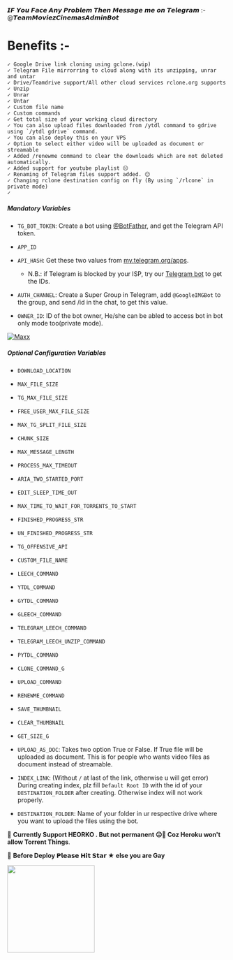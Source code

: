 𝙄𝙁 𝙔𝙤𝙪 𝙁𝙖𝙘𝙚 𝘼𝙣𝙮 𝙋𝙧𝙤𝙗𝙡𝙚𝙢 𝙏𝙝𝙚𝙣 𝙈𝙚𝙨𝙨𝙖𝙜𝙚 𝙢𝙚 𝙤𝙣 𝙏𝙚𝙡𝙚𝙜𝙧𝙖𝙢 :- @𝙏𝙚𝙖𝙢𝙈𝙤𝙫𝙞𝙚𝙯𝘾𝙞𝙣𝙚𝙢𝙖𝙨𝘼𝙙𝙢𝙞𝙣𝘽𝙤𝙩

# Benefits :-
    ✓ Google Drive link cloning using gclone.(wip)
    ✓ Telegram File mirrorring to cloud along with its unzipping, unrar and untar
    ✓ Drive/Teamdrive support/All other cloud services rclone.org supports
    ✓ Unzip
    ✓ Unrar
    ✓ Untar
    ✓ Custom file name
    ✓ Custom commands
    ✓ Get total size of your working cloud directory
    ✓ You can also upload files downloaded from /ytdl command to gdrive using `/ytdl gdrive` command.
    ✓ You can also deploy this on your VPS
    ✓ Option to select either video will be uploaded as document or streamable
    ✓ Added /renewme command to clear the downloads which are not deleted automatically.
    ✓ Added support for youtube playlist 😐
    ✓ Renaming of Telegram files support added. 😐
    ✓ Changing rclone destination config on fly (By using `/rlcone` in private mode)
    ✓

##### Mandatory Variables

* `TG_BOT_TOKEN`: Create a bot using [@BotFather](https://telegram.dog/BotFather), and get the Telegram API token.

* `APP_ID`
* `API_HASH`: Get these two values from [my.telegram.org/apps](https://my.telegram.org/apps).
  * N.B.: if Telegram is blocked by your ISP, try our [Telegram bot](https://telegram.dog/UseTGXBot) to get the IDs.

* `AUTH_CHANNEL`: Create a Super Group in Telegram, add `@GoogleIMGBot` to the group, and send /id in the chat, to get this value.

* `OWNER_ID`: ID of the bot owner, He/she can be abled to access bot in bot only mode too(private mode).


[![Maxx](https://telegra.ph/file/7e3a50f29f871defe0bcb.png)](https://t.me/MaxxBots)

##### Optional Configuration Variables

* `DOWNLOAD_LOCATION`

* `MAX_FILE_SIZE`

* `TG_MAX_FILE_SIZE`

* `FREE_USER_MAX_FILE_SIZE`

* `MAX_TG_SPLIT_FILE_SIZE`

* `CHUNK_SIZE`

* `MAX_MESSAGE_LENGTH`

* `PROCESS_MAX_TIMEOUT`

* `ARIA_TWO_STARTED_PORT`

* `EDIT_SLEEP_TIME_OUT`

* `MAX_TIME_TO_WAIT_FOR_TORRENTS_TO_START`

* `FINISHED_PROGRESS_STR`

* `UN_FINISHED_PROGRESS_STR`

* `TG_OFFENSIVE_API`

* `CUSTOM_FILE_NAME`

* `LEECH_COMMAND`

* `YTDL_COMMAND`

* `GYTDL_COMMAND`

* `GLEECH_COMMAND`

* `TELEGRAM_LEECH_COMMAND`

* `TELEGRAM_LEECH_UNZIP_COMMAND`

* `PYTDL_COMMAND`

* `CLONE_COMMAND_G`

* `UPLOAD_COMMAND`

* `RENEWME_COMMAND`

* `SAVE_THUMBNAIL`

* `CLEAR_THUMBNAIL`

* `GET_SIZE_G`

* `UPLOAD_AS_DOC`: Takes two option True or False. If True file will be uploaded as document. This is for people who wants video files as document instead of streamable.

* `INDEX_LINK`: (Without `/` at last of the link, otherwise u will get error) During creating index, plz fill `Default Root ID` with the id of your `DESTINATION_FOLDER` after creating. Otherwise index will not work properly.

* `DESTINATION_FOLDER`: Name of your folder in ur respective drive where you want to upload the files using the bot.


🔴 <b> Currently Support HEORKO . But not permanent ☹️🤧 Coz Heroku won't allow Torrent Things</b>.


🤧 <b> Before Deploy 𝗣𝗹𝗲𝗮𝘀𝗲 𝗛𝗶𝘁 𝗦𝘁𝗮𝗿 ★ else you are Gay</b>


<p><a href="https://heroku.com/deploy?template=https://github.com/Odiyandev/LEECH-TELEGRAM-BOT)"> <img src="https://img.shields.io/badge/Deploy%20To%20Heroku-blueviolet?style=for-the-badge&logo=heroku" width="200""/></a></p>




